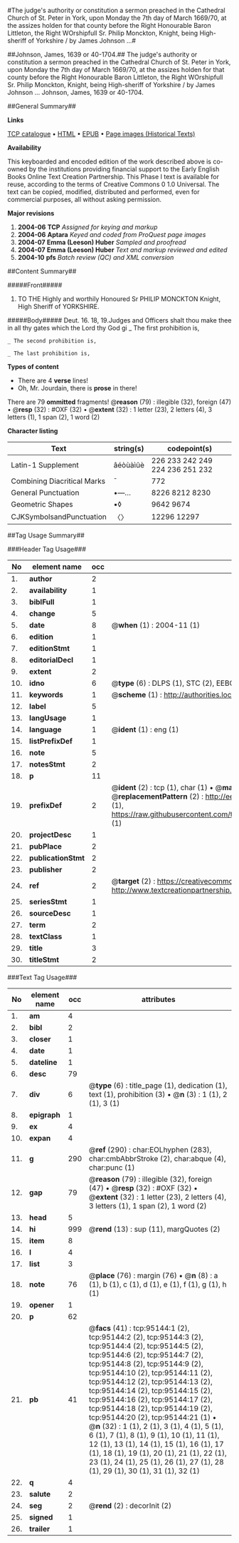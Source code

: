 #The judge's authority or constitution a sermon preached in the Cathedral Church of St. Peter in York, upon Monday the 7th day of March 1669/70, at the assizes holden for that county before the Right Honourable Baron Littleton, the Right WOrshipfull Sr. Philip Monckton, Knight, being High-sheriff of Yorkshire / by James Johnson ...#

##Johnson, James, 1639 or 40-1704.##
The judge's authority or constitution a sermon preached in the Cathedral Church of St. Peter in York, upon Monday the 7th day of March 1669/70, at the assizes holden for that county before the Right Honourable Baron Littleton, the Right WOrshipfull Sr. Philip Monckton, Knight, being High-sheriff of Yorkshire / by James Johnson ...
Johnson, James, 1639 or 40-1704.

##General Summary##

**Links**

[TCP catalogue](http://www.ota.ox.ac.uk/tcp/)  • 
[HTML](http://tei.it.ox.ac.uk/tcp/Texts-HTML/free/A46/A46904.html)  • 
[EPUB](http://tei.it.ox.ac.uk/tcp/Texts-EPUB/free/A46/A46904.epub) • 
[Page images (Historical Texts)](https://data.historicaltexts.jisc.ac.uk/view?pubId=eebo-12892339e&pageId=eebo-12892339e-95144-1)

**Availability**

This keyboarded and encoded edition of the
	       work described above is co-owned by the institutions
	       providing financial support to the Early English Books
	       Online Text Creation Partnership. This Phase I text is
	       available for reuse, according to the terms of Creative
	       Commons 0 1.0 Universal. The text can be copied,
	       modified, distributed and performed, even for
	       commercial purposes, all without asking permission.

**Major revisions**

1. __2004-06__ __TCP__ *Assigned for keying and markup*
1. __2004-06__ __Aptara__ *Keyed and coded from ProQuest page images*
1. __2004-07__ __Emma (Leeson) Huber__ *Sampled and proofread*
1. __2004-07__ __Emma (Leeson) Huber__ *Text and markup reviewed and edited*
1. __2004-10__ __pfs__ *Batch review (QC) and XML conversion*

##Content Summary##

#####Front#####

1. TO THE
Highly and worthily Honoured
Sr PHILIP MONCKTON
Knight, High Sheriff of
YORKSHIRE.

#####Body#####
Deut. 16. 18, 19.Judges and Officers shalt thou make thee in all
thy gates which the Lord thy God gi
    _ The first prohibition is,

    _ The second prohibition is,

    _ The last prohibition is,

**Types of content**

  * There are 4 **verse** lines!
  * Oh, Mr. Jourdain, there is **prose** in there!

There are 79 **ommitted** fragments! 
 @__reason__ (79) : illegible (32), foreign (47)  •  @__resp__ (32) : #OXF (32)  •  @__extent__ (32) : 1 letter (23), 2 letters (4), 3 letters (1), 1 span (2), 1 word (2)

**Character listing**


|Text|string(s)|codepoint(s)|
|---|---|---|
|Latin-1 Supplement|âéòùàìûè|226 233 242 249 224 236 251 232|
|Combining             Diacritical Marks|̄|772|
|General Punctuation|•—…|8226 8212 8230|
|Geometric Shapes|▪◊|9642 9674|
|CJKSymbolsandPunctuation|〈〉|12296 12297|

##Tag Usage Summary##

###Header Tag Usage###

|No|element name|occ|attributes|
|---|---|---|---|
|1.|__author__|2||
|2.|__availability__|1||
|3.|__biblFull__|1||
|4.|__change__|5||
|5.|__date__|8| @__when__ (1) : 2004-11 (1)|
|6.|__edition__|1||
|7.|__editionStmt__|1||
|8.|__editorialDecl__|1||
|9.|__extent__|2||
|10.|__idno__|6| @__type__ (6) : DLPS (1), STC (2), EEBO-CITATION (1), OCLC (1), VID (1)|
|11.|__keywords__|1| @__scheme__ (1) : http://authorities.loc.gov/ (1)|
|12.|__label__|5||
|13.|__langUsage__|1||
|14.|__language__|1| @__ident__ (1) : eng (1)|
|15.|__listPrefixDef__|1||
|16.|__note__|5||
|17.|__notesStmt__|2||
|18.|__p__|11||
|19.|__prefixDef__|2| @__ident__ (2) : tcp (1), char (1)  •  @__matchPattern__ (2) : ([0-9\-]+):([0-9IVX]+) (1), (.+) (1)  •  @__replacementPattern__ (2) : http://eebo.chadwyck.com/downloadtiff?vid=$1&page=$2 (1), https://raw.githubusercontent.com/textcreationpartnership/Texts/master/tcpchars.xml#$1 (1)|
|20.|__projectDesc__|1||
|21.|__pubPlace__|2||
|22.|__publicationStmt__|2||
|23.|__publisher__|2||
|24.|__ref__|2| @__target__ (2) : https://creativecommons.org/publicdomain/zero/1.0/ (1), http://www.textcreationpartnership.org/docs/. (1)|
|25.|__seriesStmt__|1||
|26.|__sourceDesc__|1||
|27.|__term__|2||
|28.|__textClass__|1||
|29.|__title__|3||
|30.|__titleStmt__|2||


###Text Tag Usage###

|No|element name|occ|attributes|
|---|---|---|---|
|1.|__am__|4||
|2.|__bibl__|2||
|3.|__closer__|1||
|4.|__date__|1||
|5.|__dateline__|1||
|6.|__desc__|79||
|7.|__div__|6| @__type__ (6) : title_page (1), dedication (1), text (1), prohibition (3)  •  @__n__ (3) : 1 (1), 2 (1), 3 (1)|
|8.|__epigraph__|1||
|9.|__ex__|4||
|10.|__expan__|4||
|11.|__g__|290| @__ref__ (290) : char:EOLhyphen (283), char:cmbAbbrStroke (2), char:abque (4), char:punc (1)|
|12.|__gap__|79| @__reason__ (79) : illegible (32), foreign (47)  •  @__resp__ (32) : #OXF (32)  •  @__extent__ (32) : 1 letter (23), 2 letters (4), 3 letters (1), 1 span (2), 1 word (2)|
|13.|__head__|5||
|14.|__hi__|999| @__rend__ (13) : sup (11), margQuotes (2)|
|15.|__item__|8||
|16.|__l__|4||
|17.|__list__|3||
|18.|__note__|76| @__place__ (76) : margin (76)  •  @__n__ (8) : a (1), b (1), c (1), d (1), e (1), f (1), g (1), h (1)|
|19.|__opener__|1||
|20.|__p__|62||
|21.|__pb__|41| @__facs__ (41) : tcp:95144:1 (2), tcp:95144:2 (2), tcp:95144:3 (2), tcp:95144:4 (2), tcp:95144:5 (2), tcp:95144:6 (2), tcp:95144:7 (2), tcp:95144:8 (2), tcp:95144:9 (2), tcp:95144:10 (2), tcp:95144:11 (2), tcp:95144:12 (2), tcp:95144:13 (2), tcp:95144:14 (2), tcp:95144:15 (2), tcp:95144:16 (2), tcp:95144:17 (2), tcp:95144:18 (2), tcp:95144:19 (2), tcp:95144:20 (2), tcp:95144:21 (1)  •  @__n__ (32) : 1 (1), 2 (1), 3 (1), 4 (1), 5 (1), 6 (1), 7 (1), 8 (1), 9 (1), 10 (1), 11 (1), 12 (1), 13 (1), 14 (1), 15 (1), 16 (1), 17 (1), 18 (1), 19 (1), 20 (1), 21 (1), 22 (1), 23 (1), 24 (1), 25 (1), 26 (1), 27 (1), 28 (1), 29 (1), 30 (1), 31 (1), 32 (1)|
|22.|__q__|4||
|23.|__salute__|2||
|24.|__seg__|2| @__rend__ (2) : decorInit (2)|
|25.|__signed__|1||
|26.|__trailer__|1||
